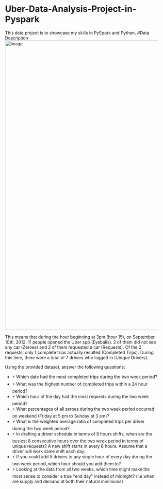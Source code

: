 <h1> Uber-Data-Analysis-Project-in-Pyspark </h1>
This data project is to showcase my skills in PySpark and Python. 
#Data Description
<img width="952" alt="image" src="https://github.com/makoli20/pyspark_/assets/128938502/230a1042-140c-4a9e-9a77-724c680683a4">


This means that during the hour beginning at 3pm (hour 15), on September 10th, 2012, 11 people opened the Uber app (Eyeballs). 2 of them did not see any car (Zeroes) and 2 of them requested a car (Requests). Of the 2 requests, only 1 complete trips actually resulted (Completed Trips). During this time, there were a total of 7 drivers who logged in (Unique Drivers).

Using the provided dataset, answer the following questions:

- ⚡ Which date had the most completed trips during the two week period?
- ⚡ What was the highest number of completed trips within a 24 hour period?
- ⚡ Which hour of the day had the most requests during the two week period?
- ⚡ What percentages of all zeroes during the two week period occurred on weekend (Friday at 5 pm to Sunday at 3 am)?
- ⚡ What is the weighted average ratio of completed trips per driver during the two week period? 
- ⚡ In drafting a driver schedule in terms of 8 hours shifts, when are the busiest 8 consecutive hours over the two week period in terms of unique requests? A new shift starts in every 8 hours. Assume that a driver will work same shift each day.
- ⚡ If you could add 5 drivers to any single hour of every day during the two week period, which hour should you add them to? 
- ⚡ Looking at the data from all two weeks, which time might make the most sense to consider a true "end day" instead of midnight? (i.e when are supply and demand at both their natural minimums)
